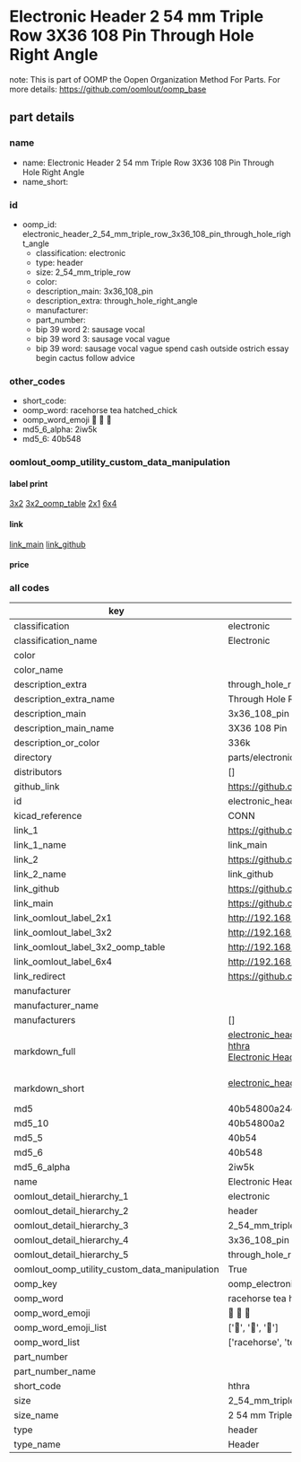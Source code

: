 # Electronic Header 2 54 mm Triple Row 3X36 108 Pin Through Hole Right Angle  

note: This is part of OOMP the Oopen Organization Method For Parts. For more details: https://github.com/oomlout/oomp_base

##  part details
  







### name
* name: Electronic Header 2 54 mm Triple Row 3X36 108 Pin Through Hole Right Angle
* name_short: 
### id
* oomp_id: electronic_header_2_54_mm_triple_row_3x36_108_pin_through_hole_right_angle
  * classification: electronic
  * type: header
  * size: 2_54_mm_triple_row
  * color: 
  * description_main: 3x36_108_pin
  * description_extra: through_hole_right_angle
  * manufacturer: 
  * part_number: 
  * bip 39 word 2: sausage vocal
  * bip 39 word 3: sausage vocal vague
  * bip 39 word: sausage vocal vague spend cash outside ostrich essay begin cactus follow advice

### other_codes
* short_code: 
* oomp_word: racehorse tea hatched_chick
* oomp_word_emoji :racehorse: :tea: :hatched_chick:
* md5_6_alpha: 2iw5k
* md5_6: 40b548






### oomlout_oomp_utility_custom_data_manipulation
#### label print
[3x2](http://192.168.1.245:1112/?label=oomp%202iw5k)
[3x2_oomp_table](http://192.168.1.108:1112/?label=oomp%202iw5k)
[2x1](http://192.168.1.242:1112/?label=oomp%202iw5k)
[6x4](http://192.168.1.55:1112/?label=oomp%202iw5k)    

#### link

[link_main](https://github.com/oomlout/oomlout_oomp_version_1_messy/tree/main/parts/electronic_header_2_54_mm_triple_row_3x36_108_pin_through_hole_right_angle) [link_github](https://github.com/oomlout/oomlout_oomp_version_1_messy/tree/main/parts/electronic_header_2_54_mm_triple_row_3x36_108_pin_through_hole_right_angle)                             

#### price







### all codes 
| key | value |  
| --- | --- |  
| classification | electronic |  
| classification_name | Electronic |  
| color |  |  
| color_name |  |  
| description_extra | through_hole_right_angle |  
| description_extra_name | Through Hole Right Angle |  
| description_main | 3x36_108_pin |  
| description_main_name | 3X36 108 Pin |  
| description_or_color | 336k |  
| directory | parts/electronic_header_2_54_mm_triple_row_3x36_108_pin_through_hole_right_angle |  
| distributors | [] |  
| github_link | https://github.com/oomlout/oomlout_oomp_part_src/tree/main/parts/electronic_header_2_54_mm_triple_row_3x36_108_pin_through_hole_right_angle |  
| id | electronic_header_2_54_mm_triple_row_3x36_108_pin_through_hole_right_angle |  
| kicad_reference | CONN |  
| link_1 | https://github.com/oomlout/oomlout_oomp_version_1_messy/tree/main/parts/electronic_header_2_54_mm_triple_row_3x36_108_pin_through_hole_right_angle |  
| link_1_name | link_main |  
| link_2 | https://github.com/oomlout/oomlout_oomp_version_1_messy/tree/main/parts/electronic_header_2_54_mm_triple_row_3x36_108_pin_through_hole_right_angle |  
| link_2_name | link_github |  
| link_github | https://github.com/oomlout/oomlout_oomp_version_1_messy/tree/main/parts/electronic_header_2_54_mm_triple_row_3x36_108_pin_through_hole_right_angle |  
| link_main | https://github.com/oomlout/oomlout_oomp_version_1_messy/tree/main/parts/electronic_header_2_54_mm_triple_row_3x36_108_pin_through_hole_right_angle |  
| link_oomlout_label_2x1 | http://192.168.1.242:1112/?label=oomp%202iw5k |  
| link_oomlout_label_3x2 | http://192.168.1.245:1112/?label=oomp%202iw5k |  
| link_oomlout_label_3x2_oomp_table | http://192.168.1.108:1112/?label=oomp%202iw5k |  
| link_oomlout_label_6x4 | http://192.168.1.55:1112/?label=oomp%202iw5k |  
| link_redirect | https://github.com/oomlout/oomlout_oomp_version_1_messy/tree/main/parts/electronic_header_2_54_mm_triple_row_3x36_108_pin_through_hole_right_angle |  
| manufacturer |  |  
| manufacturer_name |  |  
| manufacturers | [] |  
| markdown_full | [electronic_header_2_54_mm_triple_row_3x36_108_pin_through_hole_right_angle](none)<br>[hthra](none)<br>[Electronic Header 2 54 Mm Triple Row 3X36 108 Pin Through Hole Right Angle](none)<br><br> |  
| markdown_short | [electronic_header_2_54_mm_triple_row_3x36_108_pin_through_hole_right_angle](none)<br><br> |  
| md5 | 40b54800a24d339e7611ad15e17d55fd |  
| md5_10 | 40b54800a2 |  
| md5_5 | 40b54 |  
| md5_6 | 40b548 |  
| md5_6_alpha | 2iw5k |  
| name | Electronic Header 2 54 mm Triple Row 3X36 108 Pin Through Hole Right Angle |  
| oomlout_detail_hierarchy_1 | electronic |  
| oomlout_detail_hierarchy_2 | header |  
| oomlout_detail_hierarchy_3 | 2_54_mm_triple_row |  
| oomlout_detail_hierarchy_4 | 3x36_108_pin |  
| oomlout_detail_hierarchy_5 | through_hole_right_angle |  
| oomlout_oomp_utility_custom_data_manipulation | True |  
| oomp_key | oomp_electronic_header_2_54_mm_triple_row_3x36_108_pin_through_hole_right_angle |  
| oomp_word | racehorse tea hatched_chick |  
| oomp_word_emoji | :racehorse: :tea: :hatched_chick: |  
| oomp_word_emoji_list | [':racehorse:', ':tea:', ':hatched_chick:'] |  
| oomp_word_list | ['racehorse', 'tea', 'hatched_chick'] |  
| part_number |  |  
| part_number_name |  |  
| short_code | hthra |  
| size | 2_54_mm_triple_row |  
| size_name | 2 54 mm Triple Row |  
| type | header |  
| type_name | Header |  
